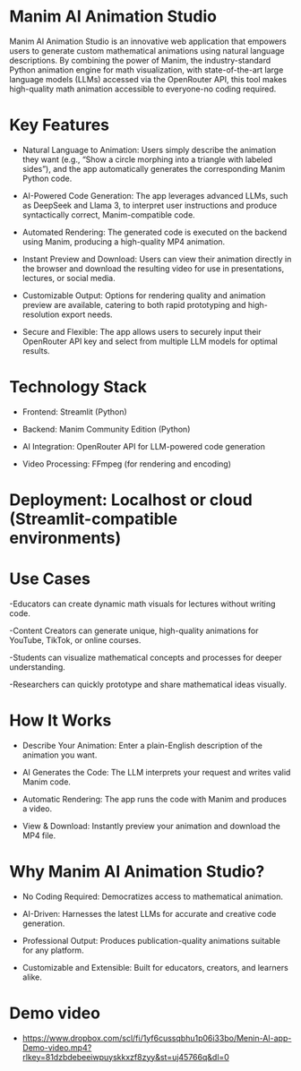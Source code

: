 # Manim AI Animation Studio
Manim AI Animation Studio is an innovative web application that empowers users to generate custom mathematical animations using natural language descriptions. By combining the power of Manim, the industry-standard Python animation engine for math visualization, with state-of-the-art large language models (LLMs) accessed via the OpenRouter API, this tool makes high-quality math animation accessible to everyone-no coding required.

# Key Features
- Natural Language to Animation: Users simply describe the animation they want (e.g., “Show a circle morphing into a triangle with labeled sides”), and the app automatically generates the corresponding Manim Python code.

- AI-Powered Code Generation: The app leverages advanced LLMs, such as DeepSeek and Llama 3, to interpret user instructions and produce syntactically correct, Manim-compatible code.

- Automated Rendering: The generated code is executed on the backend using Manim, producing a high-quality MP4 animation.

- Instant Preview and Download: Users can view their animation directly in the browser and download the resulting video for use in presentations, lectures, or social media.

- Customizable Output: Options for rendering quality and animation preview are available, catering to both rapid prototyping and high-resolution export needs.

- Secure and Flexible: The app allows users to securely input their OpenRouter API key and select from multiple LLM models for optimal results.

# Technology Stack
- Frontend: Streamlit (Python)

- Backend: Manim Community Edition (Python)

- AI Integration: OpenRouter API for LLM-powered code generation

- Video Processing: FFmpeg (for rendering and encoding)

# Deployment: Localhost or cloud (Streamlit-compatible environments)

# Use Cases
-Educators can create dynamic math visuals for lectures without writing code.

-Content Creators can generate unique, high-quality animations for YouTube, TikTok, or online courses.

-Students can visualize mathematical concepts and processes for deeper understanding.

-Researchers can quickly prototype and share mathematical ideas visually.

# How It Works
- Describe Your Animation: Enter a plain-English description of the animation you want.

- AI Generates the Code: The LLM interprets your request and writes valid Manim code.

- Automatic Rendering: The app runs the code with Manim and produces a video.

- View & Download: Instantly preview your animation and download the MP4 file.

# Why Manim AI Animation Studio?
- No Coding Required: Democratizes access to mathematical animation.

- AI-Driven: Harnesses the latest LLMs for accurate and creative code generation.

- Professional Output: Produces publication-quality animations suitable for any platform.

- Customizable and Extensible: Built for educators, creators, and learners alike.


# Demo video 
- https://www.dropbox.com/scl/fi/1yf6cussqbhu1p06i33bo/Menin-AI-app-Demo-video.mp4?rlkey=81dzbdebeeiwpuyskkxzf8zyy&st=uj45766q&dl=0
